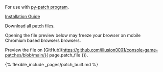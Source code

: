 For use with [py-patch program](https://github.com/illusion0001/py-patcher-bin/releases/latest).

[Installation Guide](/install-instructions/)

Download all [patch](/_patch/patch.zip) files.

Opening the file preview below may freeze your browser on mobile Chromium based browsers browsers.

Preview the file on [GitHub](https://github.com/illusion0001/console-game-patches/blob/main/{{ page.patch_file }}).

{% flexible_include _pages/patch_built.md %}
